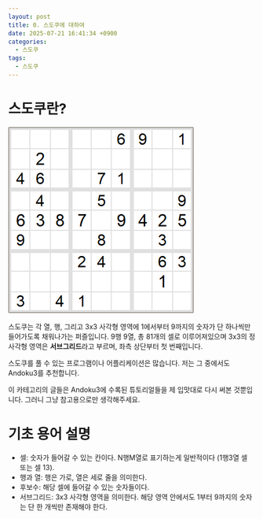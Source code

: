 ```yaml
---
layout: post
title: 0. 스도쿠에 대하여
date: 2025-07-21 16:41:34 +0900
categories:
  - 스도쿠
tags:
  - 스도쿠
---
```

# 스도쿠란?

![](assets/img/sudoku/sudoku_20250721_224623.png)

스도쿠는 각 열, 행, 그리고 3x3 사각형 영역에 1에서부터 9까지의 숫자가 단 하나씩만 들어가도록 채워나가는 퍼즐입니다. 9행 9열, 총 81개의 셀로 이루어져있으며 3x3의 정사각형 영역은 **서브그리드**라고 부르며, 좌측 상단부터 첫 번째입니다. 

스도쿠를 풀 수 있는 프로그램이나 어플리케이션은 많습니다. 저는 그 중에서도 Andoku3를 추천합니다. 

이 카테고리의 글들은 Andoku3에 수록된 튜토리얼들을 제 입맛대로 다시 써본 것뿐입니다. 그러니 그냥 참고용으로만 생각해주세요.

# 기초 용어 설명

- 셀: 숫자가 들어갈 수 있는 칸이다. N행M열로 표기하는게 일반적이다 (1행3열 셀 또는 셀 13).
- 행과 열: 행은 가로, 열은 세로 줄을 의미한다.
- 후보수: 해당 셀에 들어갈 수 있는 숫자들이다. 
- 서브그리드: 3x3 사각형 영역을 의미한다. 해당 영역 안에서도 1부터 9까지의 숫자는 단 한 개씩만 존재해야 한다.